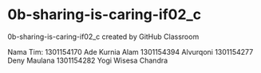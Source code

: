 # 0b-sharing-is-caring-if02_c
0b-sharing-is-caring-if02_c created by GitHub Classroom

Nama Tim: 
1301154170 Ade Kurnia Alam 
1301154394 Alvurqoni 
1301154277 Deny Maulana 
1301154282 Yogi Wisesa Chandra
